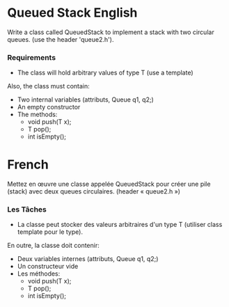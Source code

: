 # Queued Stack English

Write a class called QueuedStack to implement a stack with two circular queues. (use the header 'queue2.h').
### Requirements
- The class will hold arbitrary values of type T (use a template)

Also, the class must contain:
- Two internal variables (attributs, Queue <T> q1, q2;)
- An empty constructor
- The methods:
	- void push(T x);
	- T pop();
	- int isEmpty();

# French

Mettez en œuvre une classe appelée QueuedStack pour créer
une pile (stack) avec deux queues circulaires. (header
« queue2.h »)

### Les Tâches
- La classe peut stocker des valeurs arbitraires d'un type T
(utiliser class template pour le type).

En outre, la classe doit contenir:
- Deux variables internes (attributs, Queue <T> q1, q2;)
- Un constructeur vide
- Les méthodes:
	- void push(T x);
	- T pop();
	- int isEmpty();